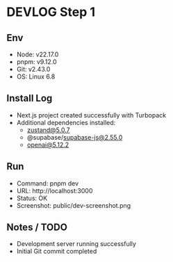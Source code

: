 # DEVLOG Step 1

## Env
- Node: v22.17.0
- pnpm: v9.12.0
- Git: v2.43.0
- OS: Linux 6.8

## Install Log
- Next.js project created successfully with Turbopack
- Additional dependencies installed:
  - zustand@5.0.7
  - @supabase/supabase-js@2.55.0
  - openai@5.12.2

## Run
- Command: pnpm dev
- URL: http://localhost:3000
- Status: OK
- Screenshot: public/dev-screenshot.png

## Notes / TODO
- Development server running successfully
- Initial Git commit completed
